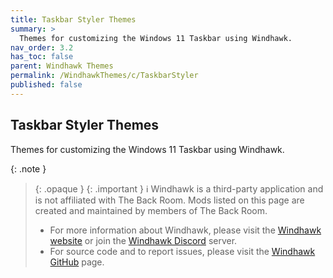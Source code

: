 ```yaml
---
title: Taskbar Styler Themes
summary: >
  Themes for customizing the Windows 11 Taskbar using Windhawk.
nav_order: 3.2
has_toc: false
parent: Windhawk Themes
permalink: /WindhawkThemes/c/TaskbarStyler
published: false
---
```


## Taskbar Styler Themes
Themes for customizing the Windows 11 Taskbar using Windhawk.

{: .note }
> {: .opaque }
> {: .important }
> ℹ️ Windhawk is a third-party application and is not affiliated with The Back Room. Mods listed on this page are created and maintained by members of The Back Room.  
> 
> - For more information about Windhawk, please visit the [Windhawk website](https://windhawk.net) or join the [Windhawk Discord](https://discord.com/servers/windhawk-923944342991818753) server.
> - For source code and to report issues, please visit the [Windhawk GitHub](https://github.com/ramensoftware/windhawk) page.